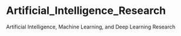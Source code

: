 # Artificial_Intelligence_Research
 Artificial Intelligence, Machine Learning, and Deep Learning Research
